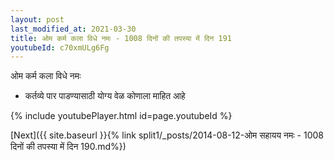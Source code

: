 ```yaml
---
layout: post
last_modified_at: 2021-03-30
title: ओम कर्म कला विधे नमः - 1008 दिनों की तपस्या में दिन 191
youtubeId: c70xmULg6Fg
---
```

 
 
 ओम कर्म कला विधे नमः  
 
 -  कर्तव्ये पार पाडण्यासाठी योग्य वेळ कोणाला माहित आहे 
 
  
 
  
 
 
 
 
 
 


{% include youtubePlayer.html id=page.youtubeId %}
 
[Next]({{ site.baseurl }}{% link  split1/_posts/2014-08-12-ओम सहायय नमः - 1008 दिनों की तपस्या में दिन 190.md%})
 

